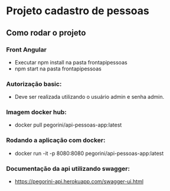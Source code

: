 # Projeto cadastro de pessoas


## Como rodar o projeto
 
### Front Angular  ####
 - Executar npm install na pasta frontapipessoas
 - npm start na pasta frontapipessoas
 
### Autorização basic:
 - Deve ser realizada utilizando o usuário admin e senha admin.

### Imagem docker hub:
  - docker pull pegorini/api-pessoas-app:latest

### Rodando a aplicação com docker:
   - docker run -it -p 8080:8080 pegorini/api-pessoas-app:latest


### Documentação da api utilizando swagger:
  - https://pegorini-api.herokuapp.com/swagger-ui.html





